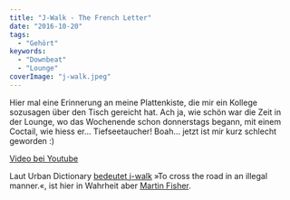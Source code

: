 ```yaml
---
title: "J-Walk - The French Letter"
date: "2016-10-20"
tags:
  - "Gehört"
keywords:
  - "Downbeat"
  - "Lounge"
coverImage: "j-walk.jpeg"
---
```


Hier mal eine Erinnerung an meine Plattenkiste, die mir ein Kollege sozusagen über den Tisch gereicht hat. Ach ja, wie schön war die Zeit in der Lounge, wo das Wochenende schon donnerstags begann, mit einem Coctail, wie hiess er… Tiefseetaucher! Boah… jetzt ist mir kurz schlecht geworden :)

<a href="https://www.youtube.com/watch?v=2T6GjZQwVFQ">Video bei Youtube</a>

Laut Urban Dictionary [bedeutet j-walk](http://www.urbandictionary.com/define.php?term=j+walk&defid=231639) »To cross the road in an illegal manner.«, ist hier in Wahrheit aber [Martin Fisher](https://www.discogs.com/de/artist/224596-Martin-Fisher).
